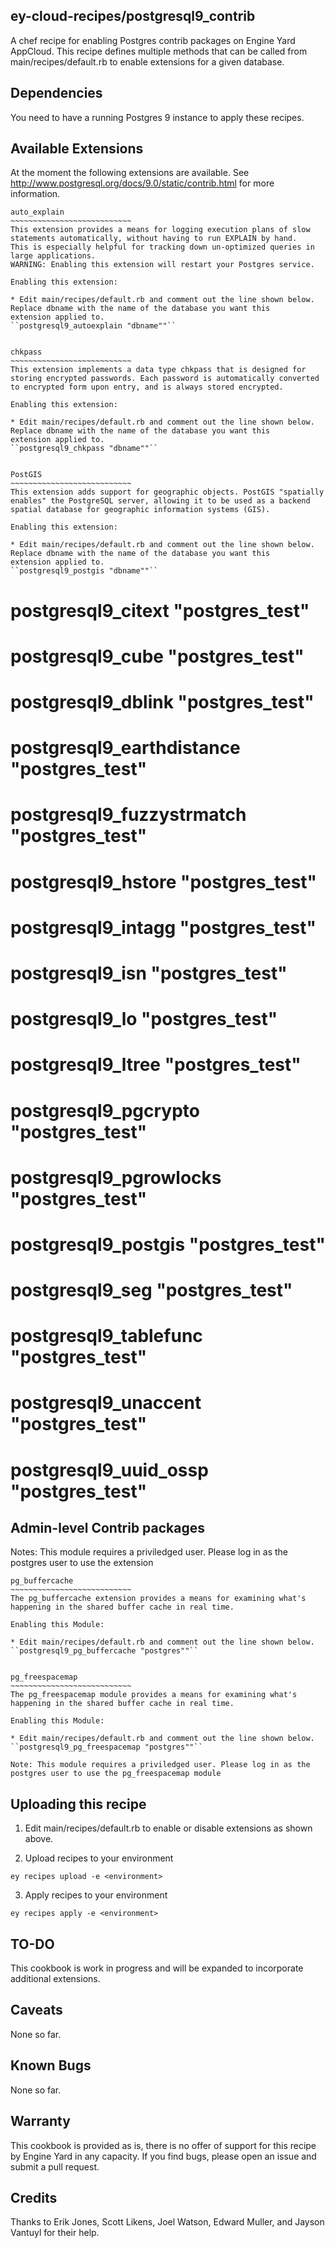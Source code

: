 ey-cloud-recipes/postgresql9_contrib
------------------------------------------------------------------------------

A chef recipe for enabling Postgres contrib packages on Engine Yard AppCloud.  This recipe defines multiple methods that 
can be called from main/recipes/default.rb to enable extensions for a given database.


Dependencies
--------------------------
You need to have a running Postgres 9 instance to apply these recipes.


Available Extensions 
--------------------------
At the moment the following extensions are available. See http://www.postgresql.org/docs/9.0/static/contrib.html for more information.

	auto_explain
	~~~~~~~~~~~~~~~~~~~~~~~~~~~
	This extension provides a means for logging execution plans of slow statements automatically, without having to run EXPLAIN by hand. 
	This is especially helpful for tracking down un-optimized queries in large applications. 
	WARNING: Enabling this extension will restart your Postgres service. 

	Enabling this extension: 

	* Edit main/recipes/default.rb and comment out the line shown below. Replace dbname with the name of the database you want this 
	extension applied to. 	
	``postgresql9_autoexplain "dbname""``


	chkpass
	~~~~~~~~~~~~~~~~~~~~~~~~~~~
	This extension implements a data type chkpass that is designed for storing encrypted passwords. Each password is automatically converted 
	to encrypted form upon entry, and is always stored encrypted.

	Enabling this extension: 

	* Edit main/recipes/default.rb and comment out the line shown below. Replace dbname with the name of the database you want this 
	extension applied to.
	``postgresql9_chkpass "dbname""``


	PostGIS
	~~~~~~~~~~~~~~~~~~~~~~~~~~~ 
	This extension adds support for geographic objects. PostGIS "spatially enables" the PostgreSQL server, allowing it to be used as a backend 
	spatial database for geographic information systems (GIS).

	Enabling this extension: 

	* Edit main/recipes/default.rb and comment out the line shown below. Replace dbname with the name of the database you want this 
	extension applied to.
	``postgresql9_postgis "dbname""``

	
  # postgresql9_citext "postgres_test"
  # postgresql9_cube "postgres_test"
  # postgresql9_dblink "postgres_test"
  # postgresql9_earthdistance "postgres_test"
  # postgresql9_fuzzystrmatch "postgres_test"
  # postgresql9_hstore "postgres_test"
  # postgresql9_intagg "postgres_test"
  # postgresql9_isn "postgres_test"
  # postgresql9_lo "postgres_test"
  # postgresql9_ltree "postgres_test"

  # postgresql9_pgcrypto "postgres_test"
  # postgresql9_pgrowlocks "postgres_test"
  # postgresql9_postgis "postgres_test" 
  # postgresql9_seg "postgres_test"
  # postgresql9_tablefunc "postgres_test"
  # postgresql9_unaccent "postgres_test"
  # postgresql9_uuid_ossp "postgres_test"


Admin-level Contrib packages 
---------------------------------------------
Notes: This module requires a priviledged user. Please log in as the postgres user to use the extension

	pg_buffercache
	~~~~~~~~~~~~~~~~~~~~~~~~~~~ 
	The pg_buffercache extension provides a means for examining what's happening in the shared buffer cache in real time.

	Enabling this Module: 

	* Edit main/recipes/default.rb and comment out the line shown below. 
	``postgresql9_pg_buffercache "postgres""``


	pg_freespacemap
	~~~~~~~~~~~~~~~~~~~~~~~~~~~ 
	The pg_freespacemap module provides a means for examining what's happening in the shared buffer cache in real time.

	Enabling this Module: 

	* Edit main/recipes/default.rb and comment out the line shown below. 
	``postgresql9_pg_freespacemap "postgres""``

	Note: This module requires a priviledged user. Please log in as the postgres user to use the pg_freespacemap module
	


Uploading this recipe
--------------------------

1. Edit main/recipes/default.rb to enable or disable extensions as shown above. 

2. Upload recipes to your environment

``ey recipes upload -e <environment>``  

3. Apply recipes to your environment

``ey recipes apply -e <environment>``


TO-DO
--------
This cookbook is work in progress and will be expanded to incorporate additional extensions.


Caveats
--------
None so far. 


Known Bugs
--------
None so far. 


Warranty
--------
This cookbook is provided as is, there is no offer of support for this
recipe by Engine Yard in any capacity.  If you find bugs, please open an
issue and submit a pull request.


Credits
--------
Thanks to Erik Jones, Scott Likens, Joel Watson, Edward Muller, and Jayson Vantuyl for their help. 
